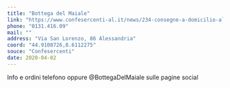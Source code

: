 ```yaml
---
title: "Bottega del Maiale"
link: "https://www.confesercenti-al.it/news/234-consegne-a-domicilio-alessandria-lista-aggiornata-al-26-marzo.html"
phone: "0131.416.09"
mail: ""
address: "Via San Lorenzo, 86 Alessandria"
coord: "44.9108726,8.6112275"
souce: "Confesercenti"
date: 2020-04-02
---
```


Info e ordini telefono oppure @BottegaDelMaiale sulle pagine social
